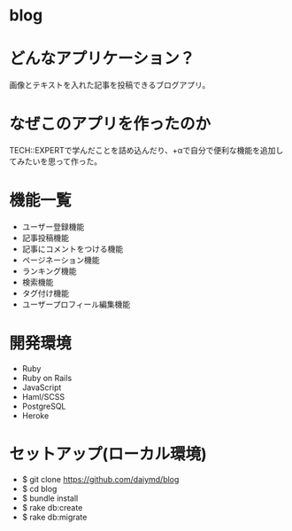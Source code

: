 # blog

# どんなアプリケーション？
画像とテキストを入れた記事を投稿できるブログアプリ。

# なぜこのアプリを作ったのか
TECH::EXPERTで学んだことを詰め込んだり、+αで自分で便利な機能を追加してみたいを思って作った。

# 機能一覧
- ユーザー登録機能
- 記事投稿機能
- 記事にコメントをつける機能
- ページネーション機能
- ランキング機能
- 検索機能
- タグ付け機能
- ユーザープロフィール編集機能

# 開発環境
- Ruby
- Ruby on Rails
- JavaScript
- Haml/SCSS
- PostgreSQL
- Heroke

# セットアップ(ローカル環境)
- $ git clone https://github.com/daiymd/blog
- $ cd blog
- $ bundle install
- $ rake db:create
- $ rake db:migrate
